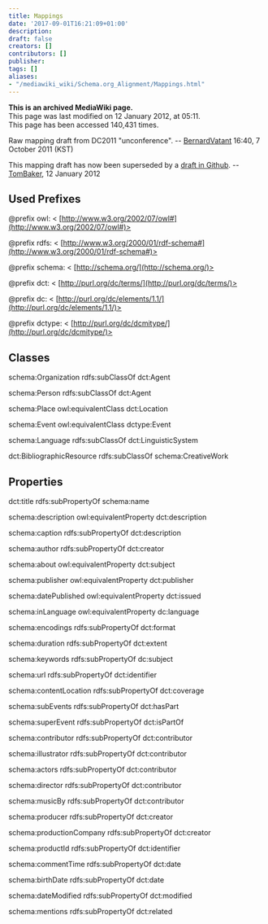 ```yaml
---
title: Mappings
date: '2017-09-01T16:21:09+01:00'
description: 
draft: false
creators: []
contributors: []
publisher: 
tags: []
aliases:
- "/mediawiki_wiki/Schema.org_Alignment/Mappings.html"
---
```


 **This is an archived MediaWiki page.**  
This page was last modified on 12 January 2012, at 05:11.  
This page has been accessed 140,431 times.

Raw mapping draft from DC2011 "unconference". -- [BernardVatant](/mediawiki_wiki/User:BernardVatant "User:BernardVatant") 16:40, 7 October 2011 (KST)

This mapping draft has now been superseded by a [draft in Github](https://github.com/dcmi/schema.org/blob/master/mappings_schema.org.xml). -- [TomBaker](/mediawiki_wiki/User:TomBaker "User:TomBaker"), 12 January 2012

## Used Prefixes

@prefix owl: < [http://www.w3.org/2002/07/owl#](http://www.w3.org/2002/07/owl#)>

@prefix rdfs: < [http://www.w3.org/2000/01/rdf-schema#](http://www.w3.org/2000/01/rdf-schema#)>

@prefix schema: < [http://schema.org/](http://schema.org/)>

@prefix dct: < [http://purl.org/dc/terms/](http://purl.org/dc/terms/)>

@prefix dc: < [http://purl.org/dc/elements/1.1/](http://purl.org/dc/elements/1.1/)>

@prefix dctype: < [http://purl.org/dc/dcmitype/](http://purl.org/dc/dcmitype/)>

## Classes 

schema:Organization rdfs:subClassOf dct:Agent

schema:Person rdfs:subClassOf dct:Agent

schema:Place owl:equivalentClass dct:Location

schema:Event owl:equivalentClass dctype:Event

schema:Language rdfs:subClassOf dct:LinguisticSystem

dct:BibliographicResource rdfs:subClassOf schema:CreativeWork

## Properties 

dct:title rdfs:subPropertyOf schema:name

schema:description owl:equivalentProperty dct:description

schema:caption rdfs:subPropertyOf dct:description

schema:author rdfs:subPropertyOf dct:creator

schema:about owl:equivalentProperty dct:subject

schema:publisher owl:equivalentProperty dct:publisher

schema:datePublished owl:equivalentProperty dct:issued

schema:inLanguage owl:equivalentProperty dc:language

schema:encodings rdfs:subPropertyOf dct:format

schema:duration rdfs:subPropertyOf dct:extent

schema:keywords rdfs:subPropertyOf dc:subject

schema:url rdfs:subPropertyOf dct:identifier

schema:contentLocation rdfs:subPropertyOf dct:coverage

schema:subEvents rdfs:subPropertyOf dct:hasPart

schema:superEvent rdfs:subPropertyOf dct:isPartOf

schema:contributor rdfs:subPropertyOf dct:contributor

schema:illustrator rdfs:subPropertyOf dct:contributor

schema:actors rdfs:subPropertyOf dct:contributor

schema:director rdfs:subPropertyOf dct:contributor

schema:musicBy rdfs:subPropertyOf dct:contributor

schema:producer rdfs:subPropertyOf dct:creator

schema:productionCompany rdfs:subPropertyOf dct:creator

schema:productId rdfs:subPropertyOf dct:identifier

schema:commentTime rdfs:subPropertyOf dct:date

schema:birthDate rdfs:subPropertyOf dct:date

schema:dateModified rdfs:subPropertyOf dct:modified

schema:mentions rdfs:subPropertyOf dct:related

